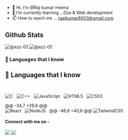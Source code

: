 - 👋 Hi, I’m @Raj kumar meena
- 🌱 I’m currently learning ...Dsa & Web development
- 📫 How to reach me ... raajkumar8003@gmail.com

<div>
<h2>Github Stats</h2>
<p>
 <img align="left" src="https://github-readme-stats.vercel.app/api?username=ancoreraj&show_icons=true&locale=en&theme=tokyonight" alt="@azz-02" />
 <img align="center" src="https://github-readme-stats.vercel.app/api?username=ancoreraj&show_icons=true&locale=en&theme=tokyonight" alt="@azz-02" />
</p>
</div>

### 💪 Languages that I know &nbsp;
<h2>💪 Languages that I know </h2>

<br />

![C](https://img.shields.io/badge/c-%2300599C.svg?style=for-the-badge&logo=c&logoColor=white) &nbsp;
![C++](https://img.shields.io/badge/c++-%2300599C.svg?style=for-the-badge&logo=c%2B%2B&logoColor=white) &nbsp;
![JavaScript](https://img.shields.io/badge/javascript-%23323330.svg?style=for-the-badge&logo=javascript&logoColor=%23F7DF1E) &nbsp;
![HTML5](https://img.shields.io/badge/html5-%23E34F26.svg?style=for-the-badge&logo=html5&logoColor=white) &nbsp;
![CSS3](https://img.shields.io/badge/css3-%231572B6.svg?style=for-the-badge&logo=css3&logoColor=white)

@@ -34,7 +29,6 @@
<br/>
![React](https://img.shields.io/badge/react-%2320232a.svg?style=for-the-badge&logo=react&logoColor=%2361DAFB) &nbsp;
![NodeJS](https://img.shields.io/badge/node.js-6DA55F?style=for-the-badge&logo=node.js&logoColor=white) &nbsp;
@@ -46,8 +40,6 @@
![TailwindCSS](https://img.shields.io/badge/tailwindcss-%2338B2AC.svg?style=for-the-badge&logo=tailwind-css&logoColor=white)
<br>


#### Connect with me on - 
[<img src="https://img.shields.io/badge/linkedin-%230077B5.svg?&style=for-the-badge&logo=linkedin&logoColor=white" />](https://www.linkedin.com/in/raj-kumar-948114208/) 
[<img src ="https://img.shields.io/badge/Email-Here-%23E4405F.svg?&style=for-the-badge&logo=&logoColor=white%22">](mailto:rajbeta2004@gmail.com)
<!---
Razz2004/Razz2004 is a ✨ special ✨ repository because its `README.md` (this file) appears on your GitHub profile.
You can click the Preview link to take a look at your changes.
--->

